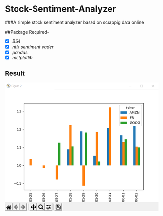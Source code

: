 # Stock-Sentiment-Analyzer
###A simple stock sentiment analyzer based on scrappig data online

##Package Required-
- [x] *BS4*
- [x] *ntlk sentiment vader*
- [x] *pandas*
- [x] *matplotlib*

## Result
![Result](https://github.com/mephisto419/Stock-Sentiment-Analyzer/blob/main/result.png)
